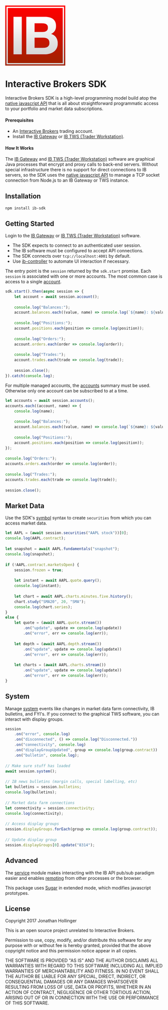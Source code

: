 [![Logo](./ib-logo.png)](http://interactivebrokers.com/)

# Interactive Brokers SDK

Interactive Brokers SDK is a high-level programming model build atop the [native javascript API](https://github.com/pilwon/node-ib) that is all about straightforward programmatic access to your portfolio and market data subscriptions.

#### Prerequisites

* An [Interactive Brokers](https://www.interactivebrokers.com/) trading account.
* Install the [IB Gateway](https://www.interactivebrokers.com/en/index.php?f=16457) or [IB TWS (Trader Workstation)](https://www.interactivebrokers.com/en/index.php?f=674&ns=T).

#### How It Works

The [IB Gateway](http://interactivebrokers.github.io) and [IB TWS (Trader Workstation)](https://www.interactivebrokers.com/en/index.php?f=674&ns=T) software are graphical Java processes that encrypt and proxy calls to back-end servers.  Without special infrastructure there is no support for direct connections to IB servers, so the SDK uses the [native javascript API](https://github.com/pilwon/node-ib) to manage a TCP socket connection from Node.js to an IB Gateway or TWS instance.

## Installation

    npm install ib-sdk

## Getting Started

Login to the [IB Gateway](http://interactivebrokers.github.io) or [IB TWS (Trader Workstation)](https://www.interactivebrokers.com/en/index.php?f=674&ns=T) software.

* The SDK expects to connect to an authenticated user session.
* The IB software must be configured to accept API connections.
* The SDK connects over `tcp://localhost:4001` by default.
* Use [ib-controller](https://github.com/ib-controller/ib-controller/releases) to automate UI interaction if necessary.

The entry point is the `session` returned by the `sdk.start` promise.  Each `session` is associated with one or more accounts.  The most common case is access to a single [account](./example/account.js).

```javascript
sdk.start().then(async session => {
    let account = await session.account();

    console.log("Balances:");
    account.balances.each((value, name) => console.log(`${name}: ${value}`));

    console.log("Positions:");
    account.positions.each(position => console.log(position));

    console.log("Orders:");
    account.orders.each(order => console.log(order));

    console.log("Trades:");
    account.trades.each(trade => console.log(trade));
    
    session.close();
}).catch(console.log);
```

For multiple managed accounts, the [accounts](./example/accounts.js) summary must be used.  Otherwise only one account can be subscribed to at a time.

```javascript
let accounts = await session.accounts();
accounts.each((account, name) => {
    console.log(name);

    console.log("Balances:");
    account.balances.each((value, name) => console.log(`${name}: ${value}`));

    console.log("Positions:");
    account.positions.each(position => console.log(position));
});

console.log("Orders:");
accounts.orders.each(order => console.log(order));

console.log("Trades:");
accounts.trades.each(trade => console.log(trade));

session.close();
```

## Market Data

Use the SDK's [symbol](./doc/symbols.md) syntax to create `securities` from which you can access market data.

```javascript
let AAPL = (await session.securities("AAPL stock"))[0];
console.log(AAPL.contract);

let snapshot = await AAPL.fundamentals("snapshot");
console.log(snapshot);

if (!AAPL.contract.marketsOpen) {
    session.frozen = true;
    
    let instant = await AAPL.quote.query();
    console.log(instant);
    
    let chart = await AAPL.charts.minutes.five.history();
    chart.study("SMA20", 20, "SMA");
    console.log(chart.series);
}
else {
    let quote = (await AAPL.quote.stream())
        .on("update", update => console.log(update))
        .on("error", err => console.log(err));

    let depth = (await AAPL.depth.stream())
        .on("update", update => console.log(update))
        .on("error", err => console.log(err));
    
    let charts = (await AAPL.charts.stream())
        .on("update", update => console.log(update))
        .on("error", err => console.log(err));
}
```

## System

Manage [system](./example/system.js) events like changes in market data farm connectivity, IB bulletins, and FYI's.  If you connect to the graphical TWS software, you can interact with display groups.

```javascript
session
    .on("error", console.log)
    .on("disconnected", () => console.log("Disconnected."))
    .on("connectivity", console.log)
    .on("displayGroupUpdated", group => console.log(group.contract))
    .on("bulletin", console.log);

// Make sure stuff has loaded
await session.system();

// IB news bulletins (margin calls, special labelling, etc)
let bulletins = session.bulletins;
console.log(bulletins);

// Market data farm connections
let connectivity = session.connectivity;
console.log(connectivity);

// Access display groups
session.displayGroups.forEach(group => console.log(group.contract));

// Update display group
session.displayGroups[0].update("8314");
```

## Advanced

The [service](./doc/service.md) module makes interacting with the IB API pub/sub paradigm easier and enables [remoting](./doc/remoting.md) from other processes or the browser.

This package uses [Sugar](https://sugarjs.com) in extended mode, which modifies javascript prototypes.

## License

Copyright 2017 Jonathan Hollinger

This is an open source project unrelated to Interactive Brokers.

Permission to use, copy, modify, and/or distribute this software for any purpose with or without fee is hereby granted, provided that the above copyright notice and this permission notice appear in all copies.

THE SOFTWARE IS PROVIDED "AS IS" AND THE AUTHOR DISCLAIMS ALL WARRANTIES WITH REGARD TO THIS SOFTWARE INCLUDING ALL IMPLIED WARRANTIES OF MERCHANTABILITY AND FITNESS. IN NO EVENT SHALL THE AUTHOR BE LIABLE FOR ANY SPECIAL, DIRECT, INDIRECT, OR CONSEQUENTIAL DAMAGES OR ANY DAMAGES WHATSOEVER RESULTING FROM LOSS OF USE, DATA OR PROFITS, WHETHER IN AN ACTION OF CONTRACT, NEGLIGENCE OR OTHER TORTIOUS ACTION, ARISING OUT OF OR IN CONNECTION WITH THE USE OR PERFORMANCE OF THIS SOFTWARE.